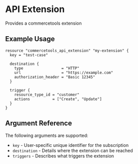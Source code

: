 # API Extension

Provides a commercetools extension

## Example Usage

```hcl
resource "commercetools_api_extension" "my-extension" {
  key = "test-case"

  destination {
    type                 = "HTTP"
    url                  = "https://example.com"
    authorization_header = "Basic 12345"
  }

  trigger {
    resource_type_id = "customer"
    actions          = ["Create", "Update"]
  }
}

```

## Argument Reference

The following arguments are supported:

* `key` - User-specific unique identifier for the subscription
* `destination` - Details where the extension can be reached
* `triggers` - Describes what triggers the extension
